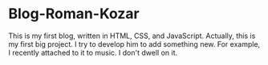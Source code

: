 Blog-Roman-Kozar
================

This is my first blog, written in HTML, CSS, and JavaScript. Actually, this is my first big project. I try to develop him to add something new. For example, I recently attached to it to music. I don't dwell on it.
